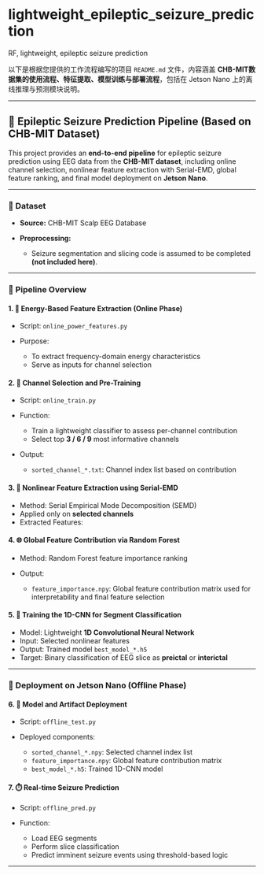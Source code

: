 # lightweight_epileptic_seizure_prediction
RF, lightweight, epileptic seizure prediction

以下是根据您提供的工作流程编写的项目 `README.md` 文件，内容涵盖 **CHB-MIT数据集的使用流程、特征提取、模型训练与部署流程**，包括在 Jetson Nano 上的离线推理与预测模块说明。

---

## 🔬 Epileptic Seizure Prediction Pipeline (Based on CHB-MIT Dataset)

This project provides an **end-to-end pipeline** for epileptic seizure prediction using EEG data from the **CHB-MIT dataset**, including online channel selection, nonlinear feature extraction with Serial-EMD, global feature ranking, and final model deployment on **Jetson Nano**.

---

### 📁 Dataset

* **Source:** CHB-MIT Scalp EEG Database
* **Preprocessing:**

  * Seizure segmentation and slicing code is assumed to be completed **(not included here)**.

---

### 🧠 Pipeline Overview

#### 1. 🔋 Energy-Based Feature Extraction (Online Phase)

* Script: `online_power_features.py`
* Purpose:

  * To extract frequency-domain energy characteristics
  * Serve as inputs for channel selection

#### 2. 📡 Channel Selection and Pre-Training

* Script: `online_train.py`
* Function:

  * Train a lightweight classifier to assess per-channel contribution
  * Select top **3 / 6 / 9** most informative channels
* Output:

  * `sorted_channel_*.txt`: Channel index list based on contribution

#### 3. 🌊 Nonlinear Feature Extraction using Serial-EMD

* Method: Serial Empirical Mode Decomposition (SEMD)
* Applied only on **selected channels**
* Extracted Features:


#### 4. 🌐 Global Feature Contribution via Random Forest

* Method: Random Forest feature importance ranking
* Output:

  * `feature_importance.npy`: Global feature contribution matrix used for interpretability and final feature selection

#### 5. 🧩 Training the 1D-CNN for Segment Classification

* Model: Lightweight **1D Convolutional Neural Network**
* Input: Selected nonlinear features
* Output: Trained model `best_model_*.h5`
* Target: Binary classification of EEG slice as **preictal** or **interictal**

---

### 🚀 Deployment on Jetson Nano (Offline Phase)

#### 6. 🧪 Model and Artifact Deployment

* Script: `offline_test.py`
* Deployed components:

  * `sorted_channel_*.npy`: Selected channel index list
  * `feature_importance.npy`: Global feature contribution matrix
  * `best_model_*.h5`: Trained 1D-CNN model

#### 7. ⏱️ Real-time Seizure Prediction

* Script: `offline_pred.py`
* Function:

  * Load EEG segments
  * Perform slice classification
  * Predict imminent seizure events using threshold-based logic

---

